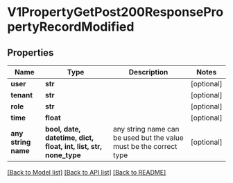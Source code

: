 # V1PropertyGetPost200ResponsePropertyRecordModified


## Properties
Name | Type | Description | Notes
------------ | ------------- | ------------- | -------------
**user** | **str** |  | [optional] 
**tenant** | **str** |  | [optional] 
**role** | **str** |  | [optional] 
**time** | **float** |  | [optional] 
**any string name** | **bool, date, datetime, dict, float, int, list, str, none_type** | any string name can be used but the value must be the correct type | [optional]

[[Back to Model list]](../README.md#documentation-for-models) [[Back to API list]](../README.md#documentation-for-api-endpoints) [[Back to README]](../README.md)


